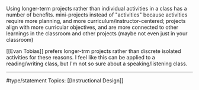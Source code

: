 Using longer-term projects rather than individual activities in a class has a number of benefits. mini-projects instead of "activities" because activities require more planning, and more curriculum/instructor-centered; projects align with more curricular objectives, and are more connected to other learnings in the classroom and other projects (maybe not even just in your classroom)

[[Evan Tobias]] prefers longer-trm projects rather than discrete isolated activities for these reasons.
I feel like this can be applied to a reading/writing class, but I'm not so sure about a speaking/listening class.

* * *
#type/statement Topics: [[Instructional Design]]